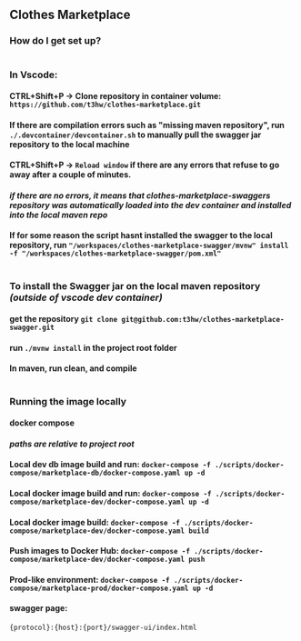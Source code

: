 ## Clothes Marketplace #

### How do I get set up?
#
### In Vscode:
#### CTRL+Shift+P -> Clone repository in container volume: `https://github.com/t3hw/clothes-marketplace.git`
#### If there are compilation errors such as "missing maven repository", run `./.devcontainer/devcontainer.sh` to manually pull the swagger jar repository to the local machine
#### CTRL+Shift+P -> `Reload window` if there are any errors that refuse to go away after a couple of minutes.
#### *if there are no errors, it means that clothes-marketplace-swaggers repository was automatically loaded into the dev container and installed into the local maven repo*
#### If for some reason the script hasnt installed the swagger to the local repository, run `"/workspaces/clothes-marketplace-swagger/mvnw" install -f "/workspaces/clothes-marketplace-swagger/pom.xml"`
#
### To install the Swagger jar on the local maven repository *(outside of vscode dev container)*
#### get the repository `git clone git@github.com:t3hw/clothes-marketplace-swagger.git`
#### run `./mvnw install` in the project root folder
#### In maven, run clean, and compile
#


### Running the image locally
#### docker compose
#### *paths are relative to project root*
#### Local dev db image build and run: `docker-compose -f ./scripts/docker-compose/marketplace-db/docker-compose.yaml up -d`
#### Local docker image build and run: `docker-compose -f ./scripts/docker-compose/marketplace-dev/docker-compose.yaml up -d`
#### Local docker image build:         `docker-compose -f ./scripts/docker-compose/marketplace-dev/docker-compose.yaml build`
#### Push images to Docker Hub:        `docker-compose -f ./scripts/docker-compose/marketplace-dev/docker-compose.yaml push`
#### Prod-like environment:            `docker-compose -f ./scripts/docker-compose/marketplace-prod/docker-compose.yaml up -d`


#### swagger page:

`{protocol}:{host}:{port}/swagger-ui/index.html`